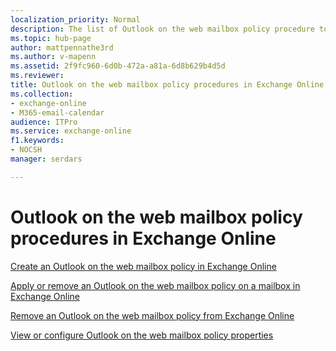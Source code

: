 ```yaml
---
localization_priority: Normal
description: The list of Outlook on the web mailbox policy procedure topics in Exchange Online
ms.topic: hub-page
author: mattpennathe3rd
ms.author: v-mapenn
ms.assetid: 2f9fc960-6d0b-472a-a81a-6d8b629b4d5d
ms.reviewer: 
title: Outlook on the web mailbox policy procedures in Exchange Online
ms.collection: 
- exchange-online
- M365-email-calendar
audience: ITPro
ms.service: exchange-online
f1.keywords:
- NOCSH
manager: serdars

---
```


# Outlook on the web mailbox policy procedures in Exchange Online

[Create an Outlook on the web mailbox policy in Exchange Online](create-outlook-web-app-mailbox-policy.md)

[Apply or remove an Outlook on the web mailbox policy on a mailbox in Exchange Online](apply-or-remove-outlook-web-app-mailbox-policy.md)

[Remove an Outlook on the web mailbox policy from Exchange Online](remove-outlook-web-app-mailbox-policy.md)

[View or configure Outlook on the web mailbox policy properties](configure-outlook-web-app-mailbox-policy-properties.md)
